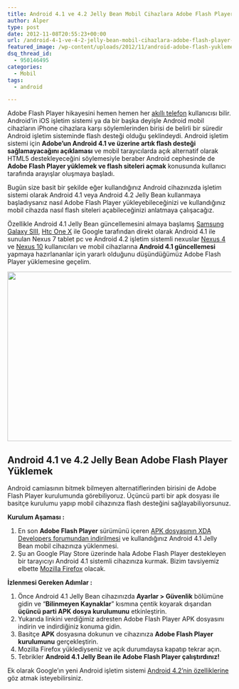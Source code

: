 ```yaml
---
title: Android 4.1 ve 4.2 Jelly Bean Mobil Cihazlara Adobe Flash Player Yüklemek
author: Alper
type: post
date: 2012-11-08T20:55:23+00:00
url: /android-4-1-ve-4-2-jelly-bean-mobil-cihazlara-adobe-flash-player-yuklemek/
featured_image: /wp-content/uploads/2012/11/android-adobe-flash-yuklemek-100x100.jpg
dsq_thread_id:
  - 950146495
categories:
  - Mobil
tags:
  - android

---
```

Adobe Flash Player hikayesini hemen hemen her <a href="https://www.murekkep.org/etiket/akilli-telefon" target="_blank">akıllı telefon</a> kullanıcısı bilir. Android&#8217;in iOS işletim sistemi ya da bir başka deyişle Android mobil cihazların iPhone cihazlara karşı söylemlerinden birisi de belirli bir süredir Android işletim sisteminde flash desteği olduğu şeklindeydi. Android işletim sistemi için **Adobe&#8217;un Android 4.1 ve üzerine artık flash desteği sağlamayacağını açıklaması** ve mobil tarayıcılarda açık alternatif olarak HTML5 destekleyeceğini söylemesiyle beraber Android cephesinde de **Adobe Flash Player yüklemek ve flash siteleri açmak** konusunda kullanıcı tarafında arayışlar oluşmaya başladı.

Bugün size basit bir şekilde eğer kullandığınız Android cihazınızda işletim sistemi olarak Android 4.1 veya Android 4.2 Jelly Bean kullanmaya başladıysanız nasıl Adobe Flash Player yükleyebileceğinizi ve kullandığınız mobil cihazda nasıl flash siteleri açabileceğinizi anlatmaya çalışacağız.

Özellikle Android 4.1 Jelly Bean güncellemesini almaya başlamış <a href="https://www.murekkep.org/samsung-galaxy-s-iii-icin-android-4-1-2-guncellemesi-yolda-8751" target="_blank" class="broken_link">Samsung Galaxy SIII</a>, <a title="HTC One X" href="https://www.murekkep.org/htc-one-x-ozellikleri-ve-fiyati-4-cekirdekli-ve-android-4-0-akilli-telefon-8284" target="_blank" class="broken_link">Htc One X</a> ile Google tarafından direkt olarak Android 4.1 ile sunulan Nexus 7 tablet pc ve Android 4.2 işletim sistemli nexuslar <a title="Nexus 4" href="https://www.murekkep.org/lg-nexus-4-teknik-ozellikleri-artilarieksileri-8816" target="_blank" class="broken_link">Nexus 4</a> ve <a title="Nexus 10" href="https://www.murekkep.org/iste-yeni-nexus-10-android-tablet-8771" target="_blank" class="broken_link">Nexus 10</a> kullanıcıları ve mobil cihazlarına **Android 4.1 güncellemesi** yapmaya hazırlananlar için yararlı olduğunu düşündüğümüz Adobe Flash Player yüklemesine geçelim.

<p style="text-align: center;">
  <img class="aligncenter  wp-image-9042" title="android-adobe-flash-yuklemek" src="https://www.murekkep.org/wp-content/uploads/2012/11/android-adobe-flash-yuklemek.jpg" alt="" width="600" height="381" srcset="https://www.murekkep.org/wp-content/uploads/2012/11/android-adobe-flash-yuklemek.jpg 722w, https://www.murekkep.org/wp-content/uploads/2012/11/android-adobe-flash-yuklemek-400x254.jpg 400w, https://www.murekkep.org/wp-content/uploads/2012/11/android-adobe-flash-yuklemek-50x31.jpg 50w, https://www.murekkep.org/wp-content/uploads/2012/11/android-adobe-flash-yuklemek-196x125.jpg 196w" sizes="(max-width: 600px) 100vw, 600px" />
</p>

## Android 4.1 ve 4.2 Jelly Bean Adobe Flash Player Yüklemek

Android camiasının bitmek bilmeyen alternatiflerinden birisini de Adobe Flash Player kurulumunda görebiliyoruz. Üçüncü parti bir apk dosyası ile basitçe kurulumu yapıp mobil cihazınıza flash desteğini sağlayabiliyorsunuz.

**Kurulum Aşaması :**

  1. En son **Adobe Flash Player** sürümünü içeren <a title="Adobe Flash Player APK" href="https://forum.xda-developers.com/showthread.php?t=1774336" target="_blank" class="broken_link">APK dosyasının XDA Developers forumundan indirilmesi</a> ve kullandığınız Android 4.1 Jelly Bean mobil cihazınıza yüklenmesi.
  2. Şu an Google Play Store üzerinde hala Adobe Flash Player destekleyen bir tarayıcıyı Android 4.1 sistemli cihazınıza kurmak. Bizim tavsiyemiz elbette <a title="Mozilla Firefox " href="https://play.google.com/store/apps/details?id=org.mozilla.firefox" target="_blank">Mozilla Firefox</a> olacak.

**İzlenmesi Gereken Adımlar :**

  1. Önce Android 4.1 Jelly Bean cihazınızda **Ayarlar > Güvenlik** bölümüne gidin ve &#8220;**Bilinmeyen Kaynaklar**&#8221; kısmına çentik koyarak dışarıdan **üçüncü parti APK dosya kurulumunu** etkinleştirin.
  2. Yukarıda linkini verdiğimiz adresten Adobe Flash Player APK dosyasını indirin ve indirdiğiniz konuma gidin.
  3. Basitçe **APK** dosyasına dokunun ve cihazınıza **Adobe Flash Player kurulumunu** gerçekleştirin.
  4. Mozilla Firefox yüklediyseniz ve açık durumdaysa kapatıp tekrar açın.
  5. Tebrikler **Android 4.1 Jelly Bean ile Adobe Flash Player çalıştırdınız!**

Ek olarak Google&#8217;ın yeni Android işletim sistemi <a title="Android 4.2" href="https://www.murekkep.org/google-iftiharla-sunar-android-4-2-8800" target="_blank" class="broken_link">Android 4.2&#8217;nin özelliklerine</a> göz atmak isteyebilirsiniz.